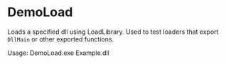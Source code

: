 # DemoLoad

Loads a specified dll using LoadLibrary. Used to test loaders that export ```DllMain``` or other exported functions.

Usage: DemoLoad.exe Example.dll